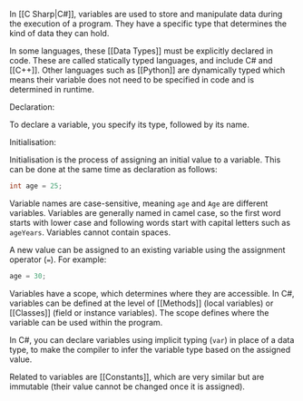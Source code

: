 In [[C Sharp|C#]], variables are used to store and manipulate data during the execution of a program. They have a specific type that determines the kind of data they can hold. 

In some languages, these [[Data Types]] must be explicitly declared in code. These are called statically typed languages, and include C# and [[C++]]. Other languages such as [[Python]] are dynamically typed which means their variable does not need to be specified in code and is determined in runtime.

Declaration:

To declare a variable, you specify its type, followed by its name.

Initialisation:

Initialisation is the process of assigning an initial value to a variable. This can be done at the same time as declaration as follows:

```cs
int age = 25;
```

Variable names are case-sensitive, meaning `age` and `Age` are different variables. Variables are generally named in camel case, so the first word starts with lower case and following words start with capital letters such as `ageYears`. Variables cannot contain spaces.

A new value can be assigned to an existing variable using the assignment operator (`=`).
For example:

```cs
age = 30;
```

Variables have a scope, which determines where they are accessible. In C#, variables can be defined at the level of [[Methods]] (local variables) or [[Classes]] (field or instance variables). The scope defines where the variable can be used within the program.

In C#, you can declare variables using implicit typing (`var`) in place of a data type, to make the compiler to infer the variable type based on the assigned value.

Related to variables are [[Constants]], which are very similar but are immutable (their value cannot be changed once it is assigned).

